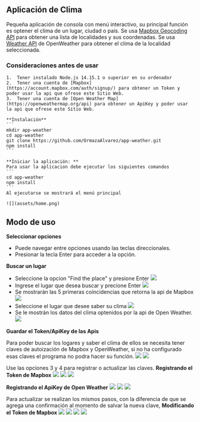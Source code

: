 ## Aplicación de Clima 

Pequeña aplicación de consola con menú interactivo, su principal función es optener el clima de un lugar, ciudad o país.
Se usa [Mapbox Geocoding API](https://docs.mapbox.com/api/search/geocoding/) para obtener una lista de localidades y sus coordenadas.
Se usa [Weather API](https://openweathermap.org/api) de OpenWeather para obtener el clima de la localidad seleccionada.


### Consideraciones antes de usar

    1.  Tener instalado Node.js 14.15.1 o superior en su ordenador
    2.  Tener una cuenta de [Mapbox](https://account.mapbox.com/auth/signup/) para obtener un Token y poder usar la api que ofrese este Sitio Web.
    3.  Tener una cuenta de [Open Weather Map](https://openweathermap.org/api) para obtener un ApiKey y poder usar la api que ofrese este Sitio Web.
    
    **Instalación**
    ```
    mkdir app-weather
    cd app-weather
    git clone https://github.com/OrmazaAlvarez/app-weather.git
    npm install
    ```

    **Iniciar la aplicación: **
    Para usar la aplicacion debe ejecutar los siguientes comandos
    ```
    cd app-weather
    npm install
    ```
    Al ejecutarse se mostrará el menú principal

    ![](assets/home.png)

## Modo de uso
**Seleccionar opciones**
  * Puede navegar entre opciones usando las teclas direccionales.
  * Presionar la tecla Enter para acceder a la opción.

**Buscar un lugar**
  * Seleccione la opcion "Find the place" y presione Enter
  ![](assets/home.png)
  * Ingrese el lugar que desea buscar y precione Enter
  ![](assets/inputPlace.png)
  * Se mostrarán las 5 primeras coincidencias que retorna la api de Mapbox
  ![](assets/resultFind.png)
  * Seleccione el lugar que desee saber su clima
  ![](assets/selectPlace.png)
  * Se le mostrán los datos del clima optenidos por la api de Open Weather.
  ![](assets/dataWeather.png)

**Guardar el Token/ApiKey de las Apis**
  
  Para poder buscar los logares y saber el clima de ellos se necesita tener claves de autoización de Mapbox y OpenWeather, si no ha configurado esas claves el programa no podra hacer su función.
  ![](assets/noMaxboxToken.png)
  ![](assets/noOpenWeather.png)
  
  Use las opciones 3 y 4 para registrar o actualizar las claves.
  **Registrando el Token de Mapbox**
  ![](assets/selectSaveMapbox.png)
  ![](assets/inputMapboxToken.png)
  ![](assets/savedMapboxToken.png)

  **Registrando el ApiKey de Open Weather**
  ![](assets/selectSaveOpenWeather.png)
  ![](assets/inputApiKeyOpenWeather.png)
  ![](assets/savedApiKeyOpenWeather.png)

  Para actualizar se realizan los mismos pasos, con la diferencia de que se agrega una confirmación al momento de salvar la nueva clave,
  **Modificando el Token de Mapbox**
  ![](assets/selectSaveMapbox.png)
  ![](assets/inputMapboxToken.png)
  ![](assets/confirmSavedToken.png)
  ![](assets/updatedTokenMapbox.png)


